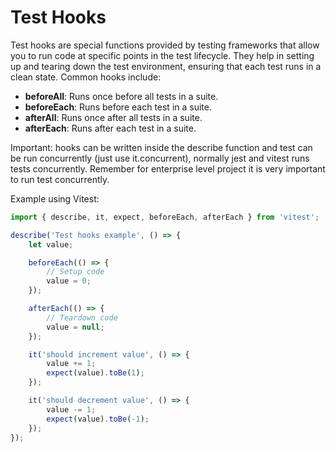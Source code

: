 # Test Hooks

Test hooks are special functions provided by testing frameworks that allow you to run code at specific points in the test lifecycle. They help in setting up and tearing down the test environment, ensuring that each test runs in a clean state. Common hooks include:

- **beforeAll**: Runs once before all tests in a suite.
- **beforeEach**: Runs before each test in a suite.
- **afterAll**: Runs once after all tests in a suite.
- **afterEach**: Runs after each test in a suite.

Important: hooks can be written inside the describe function and test can be run concurrently (just use it.concurrent), normally jest and vitest runs tests concurrently. Remember for enterprise level project it is very important to run test concurrently.

Example using Vitest:

```javascript
import { describe, it, expect, beforeEach, afterEach } from 'vitest';

describe('Test hooks example', () => {
    let value;

    beforeEach(() => {
        // Setup code
        value = 0;
    });

    afterEach(() => {
        // Teardown code
        value = null;
    });

    it('should increment value', () => {
        value += 1;
        expect(value).toBe(1);
    });

    it('should decrement value', () => {
        value -= 1;
        expect(value).toBe(-1);
    });
});
```